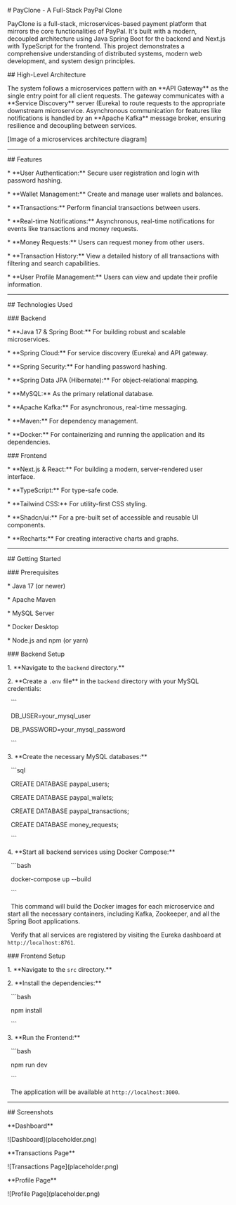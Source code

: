 \# PayClone - A Full-Stack PayPal Clone



PayClone is a full-stack, microservices-based payment platform that mirrors the core functionalities of PayPal. It's built with a modern, decoupled architecture using Java Spring Boot for the backend and Next.js with TypeScript for the frontend. This project demonstrates a comprehensive understanding of distributed systems, modern web development, and system design principles.



\## High-Level Architecture



The system follows a microservices pattern with an \*\*API Gateway\*\* as the single entry point for all client requests. The gateway communicates with a \*\*Service Discovery\*\* server (Eureka) to route requests to the appropriate downstream microservice. Asynchronous communication for features like notifications is handled by an \*\*Apache Kafka\*\* message broker, ensuring resilience and decoupling between services.







\[Image of a microservices architecture diagram]





---



\## Features



\* \*\*User Authentication:\*\* Secure user registration and login with password hashing.

\* \*\*Wallet Management:\*\* Create and manage user wallets and balances.

\* \*\*Transactions:\*\* Perform financial transactions between users.

\* \*\*Real-time Notifications:\*\* Asynchronous, real-time notifications for events like transactions and money requests.

\* \*\*Money Requests:\*\* Users can request money from other users.

\* \*\*Transaction History:\*\* View a detailed history of all transactions with filtering and search capabilities.

\* \*\*User Profile Management:\*\* Users can view and update their profile information.



---



\## Technologies Used



\### Backend



\* \*\*Java 17 \& Spring Boot:\*\* For building robust and scalable microservices.

\* \*\*Spring Cloud:\*\* For service discovery (Eureka) and API gateway.

\* \*\*Spring Security:\*\* For handling password hashing.

\* \*\*Spring Data JPA (Hibernate):\*\* For object-relational mapping.

\* \*\*MySQL:\*\* As the primary relational database.

\* \*\*Apache Kafka:\*\* For asynchronous, real-time messaging.

\* \*\*Maven:\*\* For dependency management.

\* \*\*Docker:\*\* For containerizing and running the application and its dependencies.



\### Frontend



\* \*\*Next.js \& React:\*\* For building a modern, server-rendered user interface.

\* \*\*TypeScript:\*\* For type-safe code.

\* \*\*Tailwind CSS:\*\* For utility-first CSS styling.

\* \*\*Shadcn/ui:\*\* For a pre-built set of accessible and reusable UI components.

\* \*\*Recharts:\*\* For creating interactive charts and graphs.



---



\## Getting Started



\### Prerequisites



\* Java 17 (or newer)

\* Apache Maven

\* MySQL Server

\* Docker Desktop

\* Node.js and npm (or yarn)



\### Backend Setup



1\.  \*\*Navigate to the `backend` directory.\*\*

2\.  \*\*Create a `.env` file\*\* in the `backend` directory with your MySQL credentials:

&nbsp;   ```

&nbsp;   DB\_USER=your\_mysql\_user

&nbsp;   DB\_PASSWORD=your\_mysql\_password

&nbsp;   ```

3\.  \*\*Create the necessary MySQL databases:\*\*

&nbsp;   ```sql

&nbsp;   CREATE DATABASE paypal\_users;

&nbsp;   CREATE DATABASE paypal\_wallets;

&nbsp;   CREATE DATABASE paypal\_transactions;

&nbsp;   CREATE DATABASE money\_requests;

&nbsp;   ```

4\.  \*\*Start all backend services using Docker Compose:\*\*

&nbsp;   ```bash

&nbsp;   docker-compose up --build

&nbsp;   ```

&nbsp;   This command will build the Docker images for each microservice and start all the necessary containers, including Kafka, Zookeeper, and all the Spring Boot applications.



&nbsp;   Verify that all services are registered by visiting the Eureka dashboard at `http://localhost:8761`.



\### Frontend Setup



1\.  \*\*Navigate to the `src` directory.\*\*

2\.  \*\*Install the dependencies:\*\*

&nbsp;   ```bash

&nbsp;   npm install

&nbsp;   ```

3\.  \*\*Run the Frontend:\*\*

&nbsp;   ```bash

&nbsp;   npm run dev

&nbsp;   ```

&nbsp;   The application will be available at `http://localhost:3000`.



---



\## Screenshots



\*\*Dashboard\*\*

!\[Dashboard](placeholder.png)



\*\*Transactions Page\*\*

!\[Transactions Page](placeholder.png)



\*\*Profile Page\*\*

!\[Profile Page](placeholder.png)

